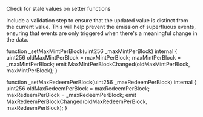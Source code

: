 Check for stale values on setter functions

Include a validation step to ensure that the updated value is distinct from the current value. This will help prevent the emission of superfluous events, ensuring that events are only triggered when there's a meaningful change in the data.

function _setMaxMintPerBlock(uint256 _maxMintPerBlock) internal {
        uint256 oldMaxMintPerBlock = maxMintPerBlock;
        maxMintPerBlock = _maxMintPerBlock;
        emit MaxMintPerBlockChanged(oldMaxMintPerBlock, maxMintPerBlock);
    }

function _setMaxRedeemPerBlock(uint256 _maxRedeemPerBlock) internal {
        uint256 oldMaxRedeemPerBlock = maxRedeemPerBlock;
        maxRedeemPerBlock = _maxRedeemPerBlock;
        emit MaxRedeemPerBlockChanged(oldMaxRedeemPerBlock, maxRedeemPerBlock);
    }